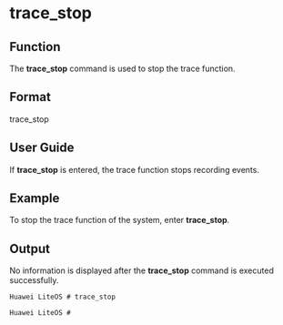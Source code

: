 # trace\_stop<a name="EN-US_TOPIC_0312409063"></a>

## Function<a name="en-us_topic_0278763422_section17526123413257"></a>

The  **trace\_stop**  command is used to stop the trace function.

## Format<a name="en-us_topic_0278763422_section552812341251"></a>

trace\_stop

## User Guide<a name="en-us_topic_0278763422_section179441524172614"></a>

If  **trace\_stop**  is entered, the trace function stops recording events.

## Example<a name="en-us_topic_0278763422_section86836914276"></a>

To stop the trace function of the system, enter  **trace\_stop**.

## Output<a name="en-us_topic_0278763422_section12684890271"></a>

No information is displayed after the  **trace\_stop** command is executed successfully.

```
Huawei LiteOS # trace_stop

Huawei LiteOS #
```

